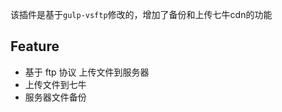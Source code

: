 该插件是基于`gulp-vsftp`修改的，增加了备份和上传七牛cdn的功能

## Feature

   - 基于 ftp 协议 上传文件到服务器
   - 上传文件到七牛
   - 服务器文件备份

